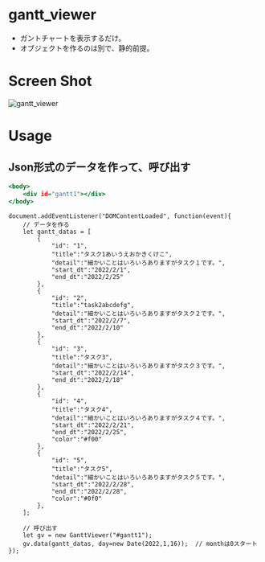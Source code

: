 # gantt_viewer
- ガントチャートを表示するだけ。
- オブジェクトを作るのは別で、静的前提。

# Screen Shot
![gantt_viewer](https://user-images.githubusercontent.com/33010998/155871531-afa37b5c-38ef-4f68-ba44-ed0d639566d6.PNG)

# Usage
## Json形式のデータを作って、呼び出す
```HTML:sample.html
<body>
	<div id="gantt1"></div>
</body>
```

```JavaScript:(sample.htmlの中のJavaScript)
document.addEventListener("DOMContentLoaded", function(event){
    // データを作る
    let gantt_datas = [
        {
            "id": "1", 
            "title":"タスク1あいうえおかきくけこ", 
            "detail":"細かいことはいろいろありますがタスク１です。", 
            "start_dt":"2022/2/1", 
            "end_dt":"2022/2/25"
        },
        {
            "id": "2", 
            "title":"task2abcdefg", 
            "detail":"細かいことはいろいろありますがタスク２です。", 
            "start_dt":"2022/2/7", 
            "end_dt":"2022/2/10"
        },
        {
            "id": "3", 
            "title":"タスク3", 
            "detail":"細かいことはいろいろありますがタスク３です。", 
            "start_dt":"2022/2/14", 
            "end_dt":"2022/2/18"
        },
        {
            "id": "4", 
            "title":"タスク4", 
            "detail":"細かいことはいろいろありますがタスク４です。", 
            "start_dt":"2022/2/21", 
            "end_dt":"2022/2/25", 
            "color":"#f00"
        },
        {
            "id": "5", 
            "title":"タスク5", 
            "detail":"細かいことはいろいろありますがタスク５です。", 
            "start_dt":"2022/2/28", 
            "end_dt":"2022/2/28", 
            "color":"#0f0"
        },
    ];

    // 呼び出す
    let gv = new GanttViewer("#gantt1");
    gv.data(gantt_datas, day=new Date(2022,1,16));	// monthは0スタート
});
```
